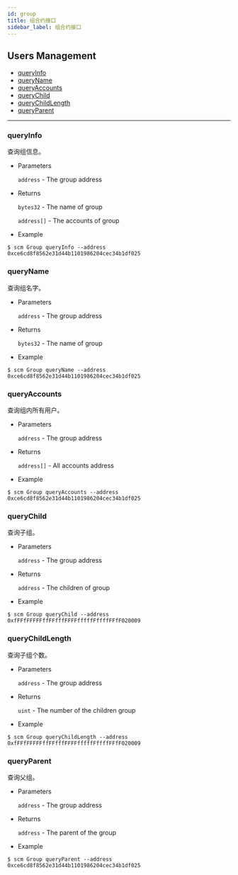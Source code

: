 ```yaml
---
id: group
title: 组合约接口
sidebar_label: 组合约接口
---
```



<h2 class="hover-list">Users Management</h2>

* [queryInfo](#queryInfo)
* [queryName](#queryName)
* [queryAccounts](#queryAccounts)
* [queryChild](#queryChild)
* [queryChildLength](#queryChildLength)
* [queryParent](#queryParent)

* * *

### queryInfo

查询组信息。

* Parameters
    
    `address` - The group address

* Returns
    
    `bytes32` - The name of group
    
    `address[]` - The accounts of group

* Example

```shell
$ scm Group queryInfo --address 0xce6cd8f8562e31d44b1101986204cec34b1df025
```

### queryName

查询组名字。

* Parameters
    
    `address` - The group address

* Returns
    
    `bytes32` - The name of group

* Example

```shell
$ scm Group queryName --address 0xce6cd8f8562e31d44b1101986204cec34b1df025
```

### queryAccounts

查询组内所有用户。

* Parameters
    
    `address` - The group address

* Returns
    
    `address[]` - All accounts address

* Example

```shell
$ scm Group queryAccounts --address 0xce6cd8f8562e31d44b1101986204cec34b1df025
```

### queryChild

查询子组。

* Parameters
    
    `address` - The group address

* Returns
    
    `address` - The children of group

* Example

```shell
$ scm Group queryChild --address 0xfFFfFFFFFffFFfffFFFFfffffFffffFFfF020009
```

### queryChildLength

查询子组个数。

* Parameters
    
    `address` - The group address

* Returns
    
    `uint` - The number of the children group

* Example

```shell
$ scm Group queryChildLength --address 0xfFFfFFFFFffFFfffFFFFfffffFffffFFfF020009
```

### queryParent

查询父组。

* Parameters
    
    `address` - The group address

* Returns
    
    `address` - The parent of the group

* Example

```shell
$ scm Group queryParent --address 0xce6cd8f8562e31d44b1101986204cec34b1df025
```